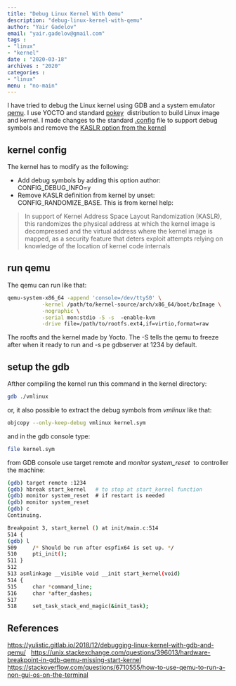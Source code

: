 ```yaml
---
title: "Debug Linux Kernel With Qemu"
description: "debug-linux-kernel-with-qemu"
author: "Yair Gadelov"
email: "yair.gadelov@gmail.com"
tags : 
- "linux"
- "kernel"
date : "2020-03-18"
archives : "2020"
categories : 
- "linux"
menu : "no-main"
---
```

I have tried to debug the Linux kernel using GDB and a system emulator [qemu](https://www.qemu.org/). I use YOCTO and standard [pokey](https://www.yoctoproject.org/software-item/poky/)  distribution to build Linux image and kernel. I made changes to the standard [.config](post/content/post/debug-linux-kernel-with-qemu/config) file to support debug symbols and remove the [KASLR option from the kernel](https://www.spinics.net/lists/newbies/msg59708.html)

## kernel config
The kernel has to modify as the following:  
* Add debug symbols by adding this option author: CONFIG_DEBUG_INFO=y  
* Remove KASLR definition from kernel by unset: CONFIG_RANDOMIZE_BASE. This is from kernel help:  
>In support of Kernel Address Space Layout Randomization (KASLR),
>this randomizes the physical address at which the kernel image
>is decompressed and the virtual address where the kernel
>image is mapped, as a security feature that deters exploit
>attempts relying on knowledge of the location of kernel
>code internals

## run qemu
The qemu can run like that:
```bash
qemu-system-x86_64 -append 'console=/dev/ttyS0' \
		   -kernel /path/to/kernel-source/arch/x86_64/boot/bzImage \
		   -nographic \ 
		   -serial mon:stdio -S -s  -enable-kvm 
		   -drive file=/path/to/rootfs.ext4,if=virtio,format=raw
```
The roofts and the kernel made by Yocto. The -S tells the qemu to freeze after when it ready to run and -s pe gdbserver at 1234 by default. 


## setup the gdb
Afther compiling the kernel run this command in the kernel directory:
```bash
gdb ./vmlinux
```
or, it also possible to extract the debug symbols from *vmlinux* like that:
```bash
objcopy --only-keep-debug vmlinux kernel.sym
```
and in the gdb console type:
```bash 
file kernel.sym 
```
from GDB console use target remote and *monitor system_reset*  to controller the machine:
```bash
(gdb) target remote :1234
(gdb) hbreak start_kernel   # to stop at start_kernel function
(gdb) monitor system_reset  # if restart is needed
(gdb) monitor system_reset
(gdb) c
Continuing.

Breakpoint 3, start_kernel () at init/main.c:514
514	{
(gdb) l
509		/* Should be run after espfix64 is set up. */
510		pti_init();
511	}
512	
513	asmlinkage __visible void __init start_kernel(void)
514	{
515		char *command_line;
516		char *after_dashes;
517	
518		set_task_stack_end_magic(&init_task);
```


## References
https://yulistic.gitlab.io/2018/12/debugging-linux-kernel-with-gdb-and-qemu/  
https://unix.stackexchange.com/questions/396013/hardware-breakpoint-in-gdb-qemu-missing-start-kernel  
https://stackoverflow.com/questions/6710555/how-to-use-qemu-to-run-a-non-gui-os-on-the-terminal  

